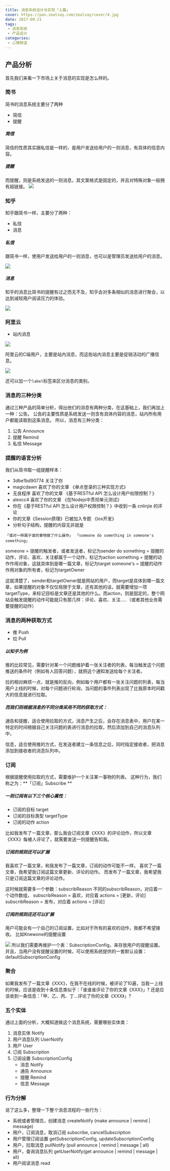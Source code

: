 ```yaml
---
title: 消息系统设计与实现「上篇」
cover: https://pan.zealsay.com/zealsay/cover/4.jpg
date: 2017-09-21
tags:
 - 消息系统
 - 产品设计
categories: 
 - 心情物语
---
```


## 产品分析 
首先我们来看一下市场上关于消息的实现是怎么样的。
### 简书

简书的消息系统主要分了两种

- 简信
- 提醒

##### 简信
简信的性质其实跟私信是一样的，是用户发送给用户的一则消息，有具体的信息内容。

##### 提醒
而提醒，则是系统发送的一则消息，其文案格式是固定的，并且对特殊对象一般拥有超链接。
[![](https://upload-images.jianshu.io/upload_images/79702-d8e9bcfcbde089ec.jpg)](https://upload-images.jianshu.io/upload_images/79702-d8e9bcfcbde089ec.jpg)

### 知乎
知乎跟简书一样，主要分了两种：

- 私信
- 消息

##### 私信
跟简书一样，使用户发送给用户的一则消息，也可以是管理员发送给用户的消息。

[![](https://upload-images.jianshu.io/upload_images/79702-4c98190143481f7a.jpg)](https://upload-images.jianshu.io/upload_images/79702-4c98190143481f7a.jpg)

##### 消息
知乎的消息比简书的提醒有过之而无不及，知乎会对多条相似的消息进行聚会，以达到减轻用户阅读压力的体验。

[![](https://upload-images.jianshu.io/upload_images/79702-9c189d0ea208b71d.jpg)](https://upload-images.jianshu.io/upload_images/79702-9c189d0ea208b71d.jpg)

### 阿里云

- 站内消息

![](https://www.zealsay.com/wp-content/uploads/2018/09/ab5bb2ba54be4345dbef77045886d8f2.png)

阿里云的C端用户，主要是站内消息，而这些站内消息主要是促销活动的广播信息。

![](https://www.zealsay.com/wp-content/uploads/2018/09/2789349276e9e1014a46832915bf1c30.png)


还可以加一个`label`标签来区分消息的类别。

### 消息的三种分类
通过三种产品的简单分析，得出他们的消息有两种分类，在这基础上，我们再加上一种：公告。
公告的主要性质是系统发送一则含有具体内容的消息，站内所有用户都能读取到这条消息。
所以，消息有三种分类：

1. 公告 Announce
2. 提醒 Remind
3. 私信 Message

### 提醒的语言分析

我们从简书取一组提醒样本：

- 3dbe1bd90774 关注了你
- magicdawn 喜欢了你的文章 《单点登录的三种实现方式》
- 无良程序 喜欢了你的文章 《基于RESTful API 怎么设计用户权限控制？》
- alexcc4 喜欢了你的文章 《在Nodejs中贯彻单元测试》
- 你在《基于RESTful API 怎么设计用户权限控制？》中收到一条 cnlinjie 的评论
- 你的文章《Session原理》已被加入专题 《ios开发》
- 分析句子结构，提醒的内容无非就是

`「谁对一样属于谁的事物做了什么操作」
「someone do something in someone's something」`

someone = 提醒的触发者，或者发送者，标记为sender
do something = 提醒的动作，评论、喜欢、关注都属于一个动作，标记为action
something = 提醒的动作作用对象，这就具体到是哪一篇文章，标记为target
someone's = 提醒的动作作用对象的所有者，标记为targetOwner

这就清楚了，sender和targetOwner就是网站的用户，而target是具体到哪一篇文章，如果提醒的对象不仅仅局限于文章，还有其他的话，就需要增加一项targetType，来标记目标是文章还是其他的什么。而action，则是固定的，整个网站会触发提醒的动作可能就只有那几样：评论、喜欢、关注.....（或者其他业务需要提醒的动作）

### 消息的两种获取方式

- 推 Push
- 拉 Pull

##### 以知乎为例
推的比较常见，需要针对某一个问题维护着一张关注者的列表，每当触发这个问题推送的条件时（例如有人回答问题），就把这个通知发送给每个关注者。

拉的相对麻烦一点，就是推的反向，例如每个用户都有一张关注问题的列表，每当用户上线的时候，对每个问题进行轮询，当问题的事件列表出现了比我原本时间戳大的信息就进行拉取。

##### 而我们则根据消息的不同分类采用不同的获取方式：
通告和提醒，适合使用拉取的方式，消息产生之后，会存在消息表中，用户在某一特定的时间根据自己关注问题的表进行消息的拉取，然后添加到自己的消息队列中，

信息，适合使用推的方式，在发送者建立一条信息之后，同时指定接收者，把消息添加到接收者的消息队列中。

### 订阅

根据提醒使用拉取的方式，需要维护一个关注某一事物的列表。
这种行为，我们称之为：**「订阅」Subscribe **

##### 一则订阅有以下三个核心属性：

- 订阅的目标 target
- 订阅的目标类型 targetType
- 订阅的动作 action

比如我发布了一篇文章，那么我会订阅文章《XXX》的评论动作，所以文章《XXX》每被人评论了，就需要发送一则提醒告知我。

##### 订阅的规则还可以扩展

我喜欢了一篇文章，和我发布了一篇文章，订阅的动作可能不一样。
喜欢了一篇文章，我希望我订阅这篇文章更新、评论的动作。
而发布了一篇文章，我希望我只是订阅这篇文章的评论动作。

这时候就需要多一个参数：subscribReason
不同的subscribReason，对应着一个动作数组，
subscribReason = 喜欢，对应着 actions = [更新，评论]
subscribReason = 发布，对应着 actions = [评论]

##### 订阅的规则还还可以扩展
用户可能会有一个自己的订阅设置，比如对于所有的喜欢的动作，我都不希望接收。
比如Knewone的提醒设置

[![](https://upload-images.jianshu.io/upload_images/79702-aa831d93990cff2e.jpg)](https://upload-images.jianshu.io/upload_images/79702-aa831d93990cff2e.jpg)
所以我们需要再维护一个表：SubscriptionConfig，来存放用户的提醒设置。
并且，当用户没有提醒设置的时候，可以使用系统提供的一套默认设置：defaultSubscriptionConfig

### 聚合
如果我发布了一篇文章《XXX》，在我不在线的时候，被评论了10遍，当我一上线的时候，应该是收到十条信息类似于：「谁谁谁评论了你的文章《XXX》」?
还是应该收到一条信息：「甲、乙、丙、丁...评论了你的文章《XXX》」?

### 五个实体

通过上面的分析，大概知道做这个消息系统，需要哪些实体类：

1.  消息实体 Notify
2. 用户消息队列 UserNotify
3. 用户 User
4. 订阅 Subscription
5. 订阅设置 SubscriptionConfig
	- 消息 Notify
	- 通告 Announce
	- 提醒 Remind
	- 信息 Message

### 行为分解

说了这么多，整理一下整个消息流程的一些行为：

- 系统或者管理员，创建消息
 createNotify (make announce | remind | message)
- 用户，订阅消息，取消订阅
subscribe, cancelSubscription
- 用户管理订阅设置
getSubscriptionConfig, updateSubscriptionConfig
- 用户，拉取消息
pullNotify (pull announce | remind | message | all)
- 用户，查询消息队列
getUserNotify(get announce | remind | message | all)
- 用户阅读消息
read

